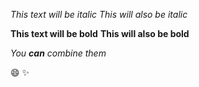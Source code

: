 *This text will be italic*
_This will also be italic_

**This text will be bold**
__This will also be bold__

_You **can** combine them_

:smile:
:sparkles: